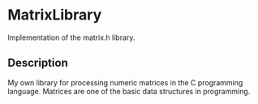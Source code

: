 # MatrixLibrary  

Implementation of the matrix.h library.   

## Description

My own library for processing numeric matrices in the C programming language. Matrices are one of the basic data structures in programming.
